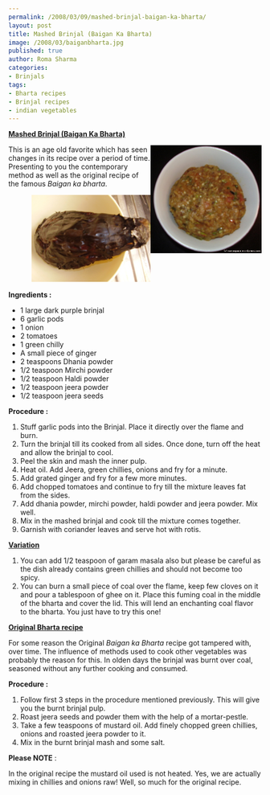 ```yaml
--- 
permalink: /2008/03/09/mashed-brinjal-baigan-ka-bharta/
layout: post
title: Mashed Brinjal (Baigan Ka Bharta)
image: /2008/03/baiganbharta.jpg
published: true
author: Roma Sharma
categories: 
- Brinjals
tags:
- Bharta recipes
- Brinjal recipes
- indian vegetables
---
```

<span style="text-decoration:underline;"><strong>Mashed Brinjal (Baigan Ka Bharta)</strong></span>

<a title="baiganbharta.jpg" href="/2008/03/baiganbharta.jpg"><img src="/2008/03/baiganbharta.jpg" alt="baiganbharta.jpg" width="221" height="215" align="right" /></a>

This is an age old favorite which has seen changes in its recipe over a period of time. Presenting to you the contemporary method as well as the original recipe of the famous <em>Baigan ka bharta</em>.
<p align="right"><a title="burntbaigan.jpg" href="/2008/03/burntbaigan.jpg"><img src="/2008/03/burntbaigan.jpg" alt="burntbaigan.jpg" width="237" height="173" /></a></p>
<strong>Ingredients :</strong>
<ul>
	<li>1 large dark purple brinjal</li>
	<li>6 garlic pods</li>
	<li>1 onion</li>
	<li>2 tomatoes</li>
	<li>1 green chilly</li>
	<li>A small piece of ginger</li>
	<li>2 teaspoons Dhania powder</li>
	<li>1/2 teaspoon Mirchi powder</li>
	<li>1/2 teaspoon Haldi powder</li>
	<li>1/2 teaspoon jeera powder</li>
	<li>1/2 teaspoon jeera seeds</li>
</ul>
<strong>Procedure :</strong>
<ol>
	<li>Stuff garlic pods into the Brinjal. Place it directly over the flame and burn.</li>
	<li>Turn the brinjal till its cooked from all sides. Once done, turn off the heat and allow the brinjal to cool.</li>
	<li>Peel the skin and mash the inner pulp.</li>
	<li>Heat oil. Add Jeera, green chillies, onions and fry for a minute.</li>
	<li>Add grated ginger and fry for a few more minutes.</li>
	<li>Add chopped tomatoes and continue to fry till the mixture leaves fat from the sides.</li>
	<li>Add dhania powder, mirchi powder, haldi powder and jeera powder. Mix well.</li>
	<li>Mix in the mashed brinjal and cook till the mixture comes together.</li>
	<li>Garnish with coriander leaves and serve hot with rotis.</li>
</ol>
<span style="text-decoration:underline;"><strong>Variation</strong></span>
<ol>
	<li>You can add 1/2 teaspoon of garam masala also but please be careful as the dish already contains green chillies and should not become too spicy.</li>
	<li>You can burn a small piece of coal over the flame, keep few cloves on it and pour a tablespoon of ghee on it. Place this fuming coal in the middle of the bharta and cover the lid. This will lend an enchanting coal flavor to the bharta. You just have to try this one!</li>
</ol>
<span style="text-decoration:underline;"><strong>Original Bharta recipe</strong></span>

For some reason the Original <em>Baigan ka Bharta</em> recipe got tampered with, over time. The influence of methods used to cook other vegetables was probably the reason for this. In olden days the brinjal was burnt over coal, seasoned without any further cooking and consumed.

<strong>Procedure :</strong>
<ol>
	<li>Follow first 3 steps in the procedure mentioned previously. This will give you the burnt brinjal pulp.</li>
	<li>Roast jeera seeds and powder them with the help of a mortar-pestle.</li>
	<li>Take a few teaspoons of mustard oil. Add finely chopped green chillies, onions and roasted jeera powder to it.</li>
	<li>Mix in the burnt brinjal mash and some salt.</li>
</ol>
<strong>Please NOTE</strong> :

In the original recipe the mustard oil used is not heated. Yes, we are actually mixing in chillies and onions raw! Well, so much for the original recipe.
